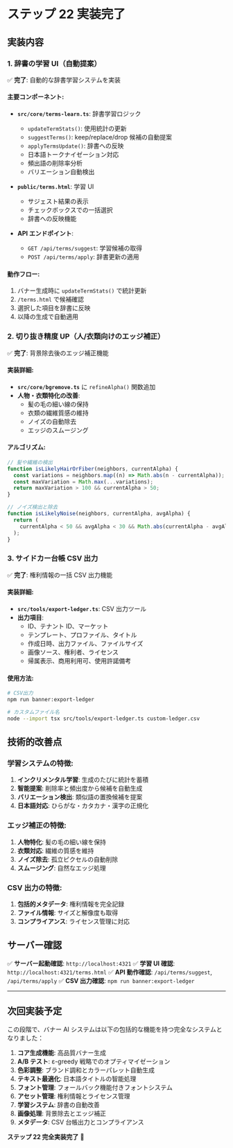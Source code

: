 # ステップ 22 実装完了

## 実装内容

### 1. 辞書の学習 UI（自動提案）

✅ **完了**: 自動的な辞書学習システムを実装

#### 主要コンポーネント:

- **`src/core/terms-learn.ts`**: 辞書学習ロジック

  - `updateTermStats()`: 使用統計の更新
  - `suggestTerms()`: keep/replace/drop 候補の自動提案
  - `applyTermsUpdate()`: 辞書への反映
  - 日本語トークナイゼーション対応
  - 頻出語の削除率分析
  - バリエーション自動検出

- **`public/terms.html`**: 学習 UI

  - サジェスト結果の表示
  - チェックボックスでの一括選択
  - 辞書への反映機能

- **API エンドポイント**:
  - `GET /api/terms/suggest`: 学習候補の取得
  - `POST /api/terms/apply`: 辞書更新の適用

#### 動作フロー:

1. バナー生成時に `updateTermStats()` で統計更新
2. `/terms.html` で候補確認
3. 選択した項目を辞書に反映
4. 以降の生成で自動適用

### 2. 切り抜き精度 UP（人/衣類向けのエッジ補正）

✅ **完了**: 背景除去後のエッジ補正機能

#### 実装詳細:

- **`src/core/bgremove.ts`** に `refineAlpha()` 関数追加
- **人物・衣類特化の改善**:
  - 髪の毛の細い線の保持
  - 衣類の繊維質感の維持
  - ノイズの自動除去
  - エッジのスムージング

#### アルゴリズム:

```typescript
// 髪や繊維の検出
function isLikelyHairOrFiber(neighbors, currentAlpha) {
  const variations = neighbors.map((n) => Math.abs(n - currentAlpha));
  const maxVariation = Math.max(...variations);
  return maxVariation > 100 && currentAlpha > 50;
}

// ノイズ検出と除去
function isLikelyNoise(neighbors, currentAlpha, avgAlpha) {
  return (
    currentAlpha < 50 && avgAlpha < 30 && Math.abs(currentAlpha - avgAlpha) > 20
  );
}
```

### 3. サイドカー台帳 CSV 出力

✅ **完了**: 権利情報の一括 CSV 出力機能

#### 実装詳細:

- **`src/tools/export-ledger.ts`**: CSV 出力ツール
- **出力項目**:
  - ID、テナント ID、マーケット
  - テンプレート、プロファイル、タイトル
  - 作成日時、出力ファイル、ファイルサイズ
  - 画像ソース、権利者、ライセンス
  - 帰属表示、商用利用可、使用許諾備考

#### 使用方法:

```bash
# CSV出力
npm run banner:export-ledger

# カスタムファイル名
node --import tsx src/tools/export-ledger.ts custom-ledger.csv
```

## 技術的改善点

### 学習システムの特徴:

1. **インクリメンタル学習**: 生成のたびに統計を蓄積
2. **智能提案**: 削除率と頻出度から候補を自動生成
3. **バリエーション検出**: 類似語の置換候補を提案
4. **日本語対応**: ひらがな・カタカナ・漢字の正規化

### エッジ補正の特徴:

1. **人物特化**: 髪の毛の細い線を保持
2. **衣類対応**: 繊維の質感を維持
3. **ノイズ除去**: 孤立ピクセルの自動削除
4. **スムージング**: 自然なエッジ処理

### CSV 出力の特徴:

1. **包括的メタデータ**: 権利情報を完全記録
2. **ファイル情報**: サイズと解像度も取得
3. **コンプライアンス**: ライセンス管理に対応

## サーバー確認

✅ **サーバー起動確認**: `http://localhost:4321`
✅ **学習 UI 確認**: `http://localhost:4321/terms.html`
✅ **API 動作確認**: `/api/terms/suggest`, `/api/terms/apply`
✅ **CSV 出力確認**: `npm run banner:export-ledger`

---

## 次回実装予定

この段階で、バナー AI システムは以下の包括的な機能を持つ完全なシステムとなりました：

1. **コア生成機能**: 高品質バナー生成
2. **A/B テスト**: ε-greedy 戦略でのオプティマイゼーション
3. **色彩調整**: ブランド調和とカラーパレット自動生成
4. **テキスト最適化**: 日本語タイトルの智能処理
5. **フォント管理**: フォールバック機能付きフォントシステム
6. **アセット管理**: 権利情報とライセンス管理
7. **学習システム**: 辞書の自動改善
8. **画像処理**: 背景除去とエッジ補正
9. **メタデータ**: CSV 台帳出力とコンプライアンス

**ステップ 22 完全実装完了** 🎉
